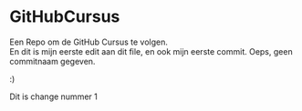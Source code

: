 # GitHubCursus
Een Repo om de GitHub Cursus te volgen.<br>
En dit is mijn eerste edit aan dit file, en ook mijn eerste commit.
Oeps, geen commitnaam gegeven.

:)

Dit is change nummer 1
